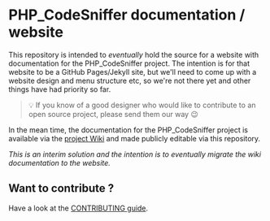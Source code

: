 # PHP_CodeSniffer documentation / website

This repository is intended to _eventually_ hold the source for a website with documentation for the PHP_CodeSniffer project.
The intention is for that website to be a GitHub Pages/Jekyll site, but we'll need to come up with a website design and menu structure etc, so we're not there yet and other things have had priority so far.

> :bulb: If you know of a good designer who would like to contribute to an open source project, please send them our way :wink:

In the mean time, the documentation for the PHP_CodeSniffer project is available via the [project Wiki](https://github.com/PHPCSStandards/PHP_CodeSniffer/wiki) and made publicly editable via this repository.

_This is an interim solution and the intention is to eventually migrate the wiki documentation to the website._


## Want to contribute ?

Have a look at the [CONTRIBUTING guide](CONTRIBUTING.md).
